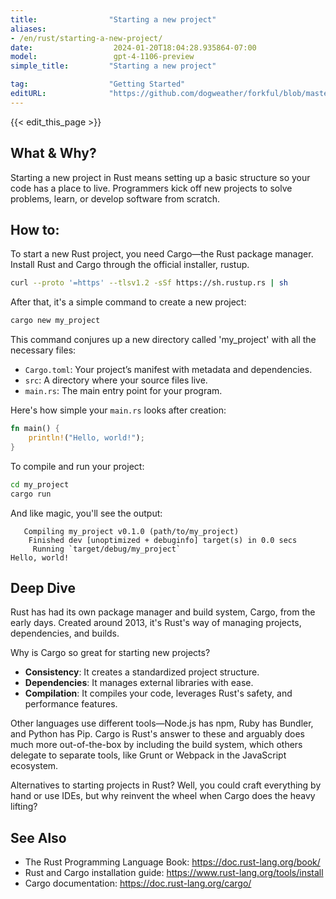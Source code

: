 ```yaml
---
title:                "Starting a new project"
aliases:
- /en/rust/starting-a-new-project/
date:                  2024-01-20T18:04:28.935864-07:00
model:                 gpt-4-1106-preview
simple_title:         "Starting a new project"

tag:                  "Getting Started"
editURL:              "https://github.com/dogweather/forkful/blob/master/content/en/rust/starting-a-new-project.md"
---
```


{{< edit_this_page >}}

## What & Why?

Starting a new project in Rust means setting up a basic structure so your code has a place to live. Programmers kick off new projects to solve problems, learn, or develop software from scratch.

## How to:

To start a new Rust project, you need Cargo—the Rust package manager. Install Rust and Cargo through the official installer, rustup.

```sh
curl --proto '=https' --tlsv1.2 -sSf https://sh.rustup.rs | sh
```

After that, it's a simple command to create a new project:

```sh
cargo new my_project
```

This command conjures up a new directory called 'my_project' with all the necessary files:

- `Cargo.toml`: Your project’s manifest with metadata and dependencies.
- `src`: A directory where your source files live.
- `main.rs`: The main entry point for your program.

Here's how simple your `main.rs` looks after creation:

```rust
fn main() {
    println!("Hello, world!");
}
```

To compile and run your project:

```sh
cd my_project
cargo run
```

And like magic, you'll see the output:

```
   Compiling my_project v0.1.0 (path/to/my_project)
    Finished dev [unoptimized + debuginfo] target(s) in 0.0 secs
     Running `target/debug/my_project`
Hello, world!
```

## Deep Dive

Rust has had its own package manager and build system, Cargo, from the early days. Created around 2013, it's Rust's way of managing projects, dependencies, and builds.

Why is Cargo so great for starting new projects?

- **Consistency**: It creates a standardized project structure.
- **Dependencies**: It manages external libraries with ease.
- **Compilation**: It compiles your code, leverages Rust's safety, and performance features.

Other languages use different tools—Node.js has npm, Ruby has Bundler, and Python has Pip. Cargo is Rust's answer to these and arguably does much more out-of-the-box by including the build system, which others delegate to separate tools, like Grunt or Webpack in the JavaScript ecosystem.

Alternatives to starting projects in Rust? Well, you could craft everything by hand or use IDEs, but why reinvent the wheel when Cargo does the heavy lifting?

## See Also

- The Rust Programming Language Book: https://doc.rust-lang.org/book/
- Rust and Cargo installation guide: https://www.rust-lang.org/tools/install
- Cargo documentation: https://doc.rust-lang.org/cargo/
